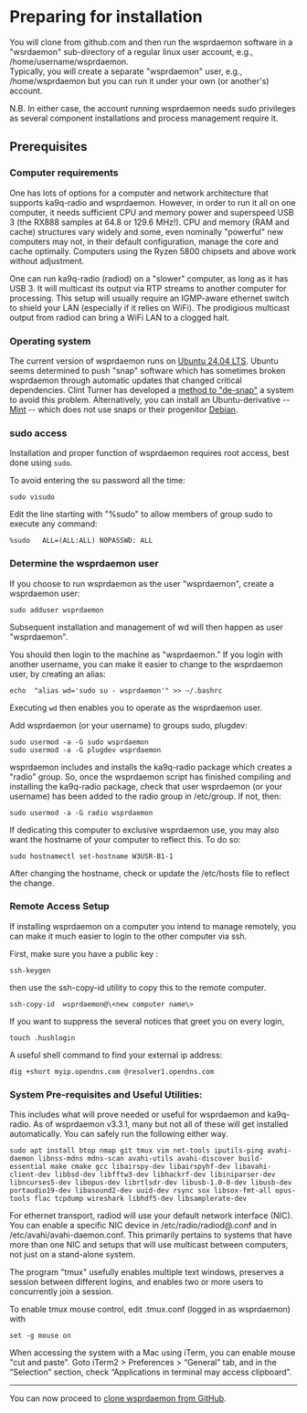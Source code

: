 # Preparing for installation

You will clone from github.com and then run the wsprdaemon software in a "wsrdaemon" sub-directory of a regular linux user account, e.g., /home/username/wsprdaemon.  
Typically, you will create a separate "wsprdaemon" user, e.g., /home/wsprdaemon but you can run it under your own (or another's) account. 

N.B.  In either case, the account running wsprdaemon needs sudo privileges as several component installations and process management require it.

## Prerequisites

### Computer requirements

One has lots of options for a computer and network architecture that supports ka9q-radio and wsprdaemon.  However, in order to run it all on one computer, it needs sufficient CPU and memory power and superspeed USB 3 (the RX888 samples at 64.8 or 129.6 MHz!).  CPU and memory (RAM and cache) structures vary widely and some, even nominally "powerful" new computers may not, in their default configuration, manage the core and cache optimally.  Computers using the Ryzen 5800 chipsets and above work without adjustment. 

One can run ka9q-radio (radiod) on a "slower" computer, as long as it has USB 3.  It will multicast its output via RTP streams to another computer for processing.  This setup will usually require an IGMP-aware ethernet switch to shield your LAN (especially if it relies on WiFi).  The prodigious multicast output from radiod can bring a WiFi LAN to a clogged halt.  

### Operating system

The current version of wsprdaemon runs on [Ubuntu 24.04 LTS](https://ubuntu.com/download/server).  Ubuntu seems determined to push "snap" software which has sometimes broken wsprdaemon through automatic updates that changed critical dependencies.  Clint Turner has developed a [method to "de-snap"](http://www.sdrutah.org/info/websdr_Ubuntu_2204_install_notes.html#snapd) a system to avoid this problem.  Alternatively, you can install an Ubuntu-derivative -- [Mint](https://www.linuxmint.com/download.php) -- which does not use snaps or their progenitor [Debian](https://www.debian.org/distrib/).  

### sudo access 

Installation and proper function of wsprdaemon requires root access, best done using `sudo`.

To avoid entering the su password all the time:
```
sudo visudo
``` 
Edit the line starting with "%sudo" to allow members of group sudo to execute any command:
```
%sudo   ALL=(ALL:ALL) NOPASSWD: ALL
```

### Determine the wsprdaemon user

If you choose to run wsprdaemon as the user "wsprdaemon", create a wsprdaemon user:
```
sudo adduser wsprdaemon
```
Subsequent installation and management of wd will then happen as user "wsprdaemon".

You should then login to the machine as "wsprdaemon." 
If you login with another username, you can make it easier to change to the wsprdaemon user, by creating an alias: 
```
echo  "alias wd='sudo su - wsprdaemon'" >> ~/.bashrc
```
Executing `wd` then enables you to operate as the wsprdaemon user.

Add wsprdaemon (or your username) to groups sudo, plugdev:
```
sudo usermod -a -G sudo wsprdaemon
sudo usermod -a -G plugdev wsprdaemon
```
wsprdaemon includes and installs the ka9q-radio package which creates a "radio" group.  So, once the wsprdaemon script has finished compiling and installing the ka9q-radio package, check that user wsprdaemon (or your username) has been added to the radio group in /etc/group.  If not, then:

```
sudo usermod -a -G radio wsprdaemon
```

If dedicating this computer to exclusive wsprdaemon use, you may also want the hostname of your computer to reflect this.  To do so:

```
sudo hostnamectl set-hostname W3USR-B1-1
```
After changing the hostname, check or update the /etc/hosts file to reflect the change. 

### Remote Access Setup

If installing wsprdaemon on a computer you intend to manage remotely, you can make it much easier to login to the other computer via ssh.

First, make sure you have a public key :
```
ssh-keygen
```
then use the ssh-copy-id utility to copy this to the remote computer.
```
ssh-copy-id  wsprdaemon@\<new computer name\>
```

If you want to suppress the several notices that greet you on every login, 
```
touch .hushlogin
```

A useful shell command to find your external ip address:
```
dig +short myip.opendns.com @resolver1.opendns.com
```

### System Pre-requisites and Useful Utilities:

This includes what will prove needed or useful for wsprdaemon and ka9q-radio.  As of wsprdaemon v3.3.1, many but not all of these will get installed automatically. You can safely run the following either way.

```
sudo apt install btop nmap git tmux vim net-tools iputils-ping avahi-daemon libnss-mdns mdns-scan avahi-utils avahi-discover build-essential make cmake gcc libairspy-dev libairspyhf-dev libavahi-client-dev libbsd-dev libfftw3-dev libhackrf-dev libiniparser-dev libncurses5-dev libopus-dev librtlsdr-dev libusb-1.0-0-dev libusb-dev portaudio19-dev libasound2-dev uuid-dev rsync sox libsox-fmt-all opus-tools flac tcpdump wireshark libhdf5-dev libsamplerate-dev
```

For ethernet transport, radiod will use your default network interface (NIC).  You can enable a specific NIC device in /etc/radio/radiod@.conf and in /etc/avahi/avahi-daemon.conf.  This primarily pertains to systems that have more than one NIC and setups that will use multicast between computers, not just on a stand-alone system.  

The program "tmux" usefully enables multiple text windows, preserves a session between different logins, and enables two or more users to concurrently join a session.

To enable tmux mouse control, edit .tmux.conf (logged in as wsprdaemon) with
```
set -g mouse on
```

When accessing the system with a Mac using iTerm, you can enable mouse "cut and paste".  Goto iTerm2 > Preferences > “General” tab, and in the “Selection” section, check “Applications in terminal may access clipboard”.

--- 

You can now proceed to [clone wsprdaemon from GitHub](./git.md).